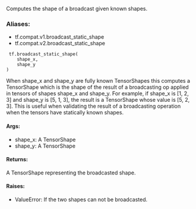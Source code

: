 Computes the shape of a broadcast given known shapes.
### Aliases:
- tf.compat.v1.broadcast_static_shape
- tf.compat.v2.broadcast_static_shape

```
 tf.broadcast_static_shape(
    shape_x,
    shape_y
)
```
When shape_x and shape_y are fully known TensorShapes this computes a TensorShape which is the shape of the result of a broadcasting op applied in tensors of shapes shape_x and shape_y.
For example, if shape_x is [1, 2, 3] and shape_y is [5, 1, 3], the result is a TensorShape whose value is [5, 2, 3].
This is useful when validating the result of a broadcasting operation when the tensors have statically known shapes.
#### Args:
- shape_x: A TensorShape
- shape_y: A TensorShape
#### Returns:
A TensorShape representing the broadcasted shape.
#### Raises:
- ValueError: If the two shapes can not be broadcasted.
